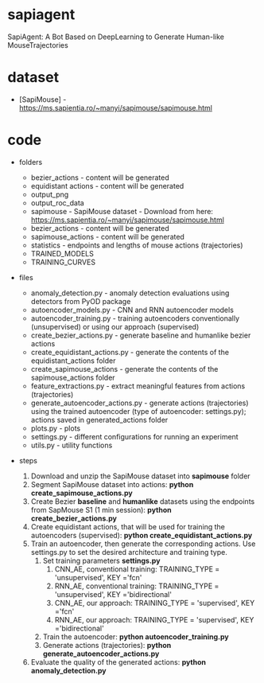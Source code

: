 # sapiagent
SapiAgent: A Bot Based on DeepLearning to Generate Human-like MouseTrajectories

# dataset
* [SapiMouse] - https://ms.sapientia.ro/~manyi/sapimouse/sapimouse.html

# code
* folders
    * bezier_actions - content will be generated
    * equidistant actions - content will be generated
    * output_png 
    * output_roc_data 
    * sapimouse - SapiMouse dataset - Download from here: https://ms.sapientia.ro/~manyi/sapimouse/sapimouse.html
    * bezier_actions - content will be generated
    * sapimouse_actions - content will be generated
    * statistics - endpoints and lengths of mouse actions (trajectories)
    * TRAINED_MODELS
    * TRAINING_CURVES

* files
    * anomaly_detection.py - anomaly detection evaluations using detectors from PyOD package
    * autoencoder_models.py - CNN and RNN autoencoder models
    * autoencoder_training.py - training autoencoders conventionally (unsupervised) or using our approach (supervised)
    * create_bezier_actions.py - generate baseline and humanlike bezier actions
    * create_equidistant_actions.py - generate the contents of the equidistant_actions folder 
    * create_sapimouse_actions - generate the contents of the sapimouse_actions folder
    * feature_extractions.py - extract meaningful features from actions (trajectories)
    * generate_autoencoder_actions.py - generate actions (trajectories) using the trained autoencoder (type of autoencoder: settings.py); actions saved in generated_actions folder
    * plots.py - plots
    * settings.py - different configurations for running an experiment
    * utils.py - utility functions

* steps
    1. Download and unzip the SapiMouse dataset into **sapimouse** folder
    2. Segment SapiMouse dataset into actions: **python create_sapimouse_actions.py**
    3. Create Bezier **baseline** and **humanlike** datasets using the endpoints from SapMouse S1 (1 min session):  **python create_bezier_actions.py**
    4. Create equidistant actions, that will be used for training the autoencoders (supervised): **python create_equidistant_actions.py** 
    5. Train an autoencoder, then generate the corresponding actions. Use settings.py to set the desired architecture and training type.
        1. Set training parameters **settings.py** 
            1. CNN_AE, conventional training: TRAINING_TYPE = 'unsupervised', KEY ='fcn' 
            2. RNN_AE, conventional training: TRAINING_TYPE = 'unsupervised', KEY ='bidirectional' 
            3. CNN_AE, our approach: TRAINING_TYPE = 'supervised', KEY ='fcn' 
            4. RNN_AE, our approach: TRAINING_TYPE = 'supervised', KEY ='bidirectional' 
        2. Train the autoencoder: **python autoencoder_training.py**
        3. Generate actions (trajectories): **python generate_autoencoder_actions.py**
    6. Evaluate the quality of the generated actions: **python anomaly_detection.py**


